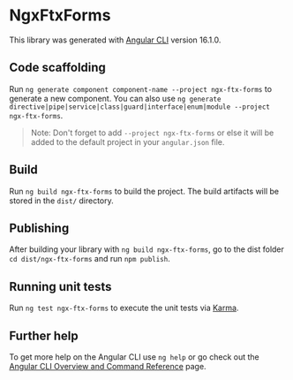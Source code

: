# NgxFtxForms

This library was generated with [Angular CLI](https://github.com/angular/angular-cli) version 16.1.0.

## Code scaffolding

Run `ng generate component component-name --project ngx-ftx-forms` to generate a new component. You can also use `ng generate directive|pipe|service|class|guard|interface|enum|module --project ngx-ftx-forms`.
> Note: Don't forget to add `--project ngx-ftx-forms` or else it will be added to the default project in your `angular.json` file. 

## Build

Run `ng build ngx-ftx-forms` to build the project. The build artifacts will be stored in the `dist/` directory.

## Publishing

After building your library with `ng build ngx-ftx-forms`, go to the dist folder `cd dist/ngx-ftx-forms` and run `npm publish`.

## Running unit tests

Run `ng test ngx-ftx-forms` to execute the unit tests via [Karma](https://karma-runner.github.io).

## Further help

To get more help on the Angular CLI use `ng help` or go check out the [Angular CLI Overview and Command Reference](https://angular.io/cli) page.

